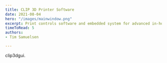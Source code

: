 ```yaml
---
title: CLIP 3D Printer Software
date: 2021-08-04
hero: "/images/mainwindow.png"
excerpt: Print controls software and embedded system for advanced in-house CLIP 3D printers at DeSimone Research Group.
timeToRead: 5
authors: 
- Tim Samuelsen

---
```

clip3dgui.